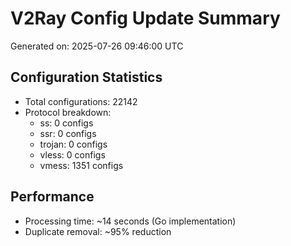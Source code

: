 # V2Ray Config Update Summary
Generated on: 2025-07-26 09:46:00 UTC

## Configuration Statistics
- Total configurations: 22142
- Protocol breakdown:
  - ss: 0 configs
  - ssr: 0 configs
  - trojan: 0 configs
  - vless: 0 configs
  - vmess: 1351 configs

## Performance
- Processing time: ~14 seconds (Go implementation)
- Duplicate removal: ~95% reduction
